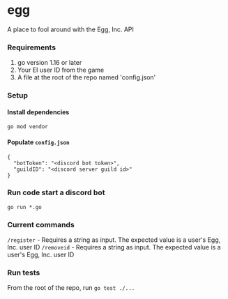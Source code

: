 # egg
A place to fool around with the Egg, Inc. API

### Requirements
1. go version 1.16 or later
2. Your EI user ID from the game
3. A file at the root of the repo named 'config.json'

### Setup
#### Install dependencies
`go mod vendor`

#### Populate `config.json`
```
{
  "botToken": "<discord bot token>",
  "guildID": "<discord server guild id>"
}
```

### Run code start a discord bot
`go run *.go`

### Current commands
`/register` - Requires a string as input. The expected value is a user's Egg, Inc. user ID
`/removeid` - Requires a string as input. The expected value is a user's Egg, Inc. user ID

### Run tests
From the root of the repo, run `go test ./...`
